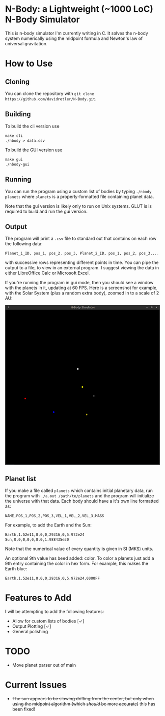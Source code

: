# N-Body: a Lightweight (~1000 LoC) N-Body Simulator

This is n-body simulator I'm currently writing in C. It solves the n-body system
numerically using the midpoint formula and Newton's law of universal
gravitation.

# How to Use

## Cloning

You can clone the repository with
`git clone https://github.com/davidretler/N-Body.git`.

## Building
To build the cli version use

    make cli
    ./nbody > data.csv

To build the GUI version use

    make gui
    ./nbody-gui

## Running

You can run the program using a custom list of bodies by typing `./nbody planets` where `planets` is a properly-formatted file containing planet data.

Note that the gui version is likely only to run on Unix systems. GLUT is is required to build and run the gui version.

## Output

The program will print a `.csv` file to standard out that contains on each row the following data:

    Planet_1_ID, pos_1, pos_2, pos_3, Planet_2_ID, pos_1, pos_2, pos_3,...

with successive rows representing different points in time. You can pipe the output to a file, to view in an external program. I suggest viewing the data in either LibreOffice Calc or Microsoft Excel.

If you're running the program in gui mode, then you should see a window with the planets in it, updating at 60 FPS. Here is a screenshot for example, with the Solar System (plus a random extra body), zoomed in to a scale of 2 AU:

![Screenshot](./media/screenshot.png)

## Planet list

If you make a file called `planets` which contains initial planetary data, run the program with `./a.out /path/to/planets` and the program will initialize the universe with that data. Each body should have a it's own line formatted as:

    NAME,POS_1,POS_2,POS_3,VEL_1,VEL_2,VEL_3,MASS

For example, to add the Earth and the Sun:

    Earth,1.52e11,0,0,0,29316,0,5.972e24
    Sun,0,0,0,0,0,0.0,1.988435e30

Note that the numerical value of every quantity is given in SI (MKS) units.

An optional 9th value has beed added: color. To color a planets just add a 9th entry containing the color in hex form. For example, this makes the Earth blue:

    Earth,1.52e11,0,0,0,29316,0,5.972e24,0000FF

# Features to Add

I will be attempting to add the following features:

* Allow for custom lists of bodies [✓]
* Output Plotting [✓]
* General polishing

# TODO

* Move planet parser out of main

# Current Issues

* ~~The sun appears to be slowing drifting from the center, but only when using the midpoint algorithm (which *should* be more accurate)~~ this has been fixed!
